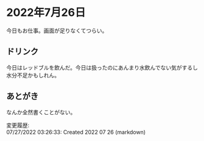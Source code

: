 # 2022年7月26日

今日もお仕事。画面が足りなくてつらい。

## ドリンク

今日はレッドブルを飲んだ。今日は扱ったのにあんまり水飲んでない気がするし水分不足かもしれん。

## あとがき

なんか全然書くことがない。

変更履歴:  
07/27/2022 03:26:33: Created 2022 07 26 (markdown)  

